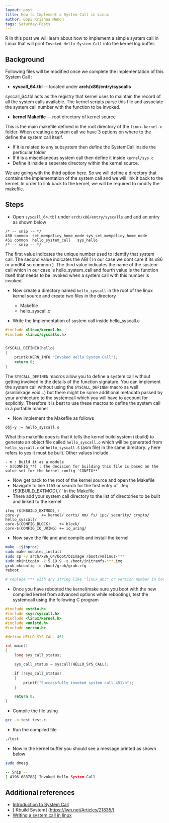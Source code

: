 ```yaml
---
layout: post
title: How to Implement a System Call in Linux
author: Gopi Krishna Menon
tags: Saturday-Posts
---
```

R
In this post we will learn about how to implement a simple system call in Linux that will print `Invoked Hello System Call`  into the kernel log buffer.

## Background

Following files will be modified once we complete the implementation of this System Call :

- **syscall_64.tbl** -- located under **arch/x86/entry/syscalls**

syscall_64.tbl acts as the registry that kernel uses to maintain the record of all the system
calls available. The kernel scripts parse this file and associate the system call number with the
function to be invoked.

- **kernel Makefile** -- root directory of kernel source

This is the main makefile defined in the root directory of the `linux-kernel-x` folder. When creating
a system call we have 3 options on where to the define the system call itself.

- If it is related to any subsystem then define the SystemCall inside the perticular folder
- If it is a miscellaneous system call then define it inside `kernel/sys.c`
- Define it inside a seperate directory within the kernel source.

We are going with the third option here. So we will define a directory that contains the implementation
of the system call and we will link it back to the kernel. In order to link back to the kernel, we 
will be required to modify the makefile.


## Steps 


- Open `syscall_64.tbl` under `arch/x86/entry/syscalls` and add an entry as shown below

```
/* -- snip -- */
450 common  set_mempolicy_home_node sys_set_mempolicy_home_node                                                                       
451 common  hello_system_call   sys_hello
/* -- snip -- */

```
The first value indicates the unique number used to identify that system call. The second value
indicates the ABI ( In our case we dont care if its x86 or amd64 so common ). The third value
indicates the name of the system call which in our case is hello_system_call and fourth value
is the function itself that needs to be invoked when a system call with this number is invoked.

- Now create a directory named `hello_syscall` in the root of the linux kernel source and create
two files in the directory
    - Makefile
    - hello_syscall.c


- Write the Implementation of system call inside hello_syscall.c

```c
#include <linux/kernel.h>
#include <linux/syscalls.h>


SYSCALL_DEFINE0(hello)
{
    printk(KERN_INFO "Invoked Hello System Call");
    return 0;
}
```
The `SYSCALL_DEFINEN` macros allow you to define a system call without getting involved in the details of the function signature.
You can implement the system call without using the `SYSCALL_DEFINEN` macro as well (asmlinkage void ..) but there might be some additional
metadata passed by your archiecture to the systemcall which you will have to account for explicitly. Therefore it is best to use
these macros to define the system call in a portable manner

- Now implement the Makefile as follows

```
obj-y := hello_syscall.o
```
What this makefile does is that it tells the kernel build system (kbuild) to generate an object file called `hello_syscall.o` 
which will be generated from `hello_syscall.c`  or `hello_syscall.S` (asm file) in the same directory. `y` here refers
to yes it must be built. Other values include

    - m : Build it as a module
    - $(CONFIG_**) : The decision for building this file is based on the value set for the kernel config `CONFIG**`


- Now get back to the root of the kernel source and open the Makefile 
- Navigate to line `1103` or search for the first entry of `ifeq ($(KBUILD_EXTMOD),)`` in the Makefile
- There add your system call directory to the list of directories to be built and linked to the kernel 

```
ifeq ($(KBUILD_EXTMOD),)                                                                                                              
core-y          += kernel/ certs/ mm/ fs/ ipc/ security/ crypto/ hello_syscall/ 
core-$(CONFIG_BLOCK)    += block/                                                                                                     
core-$(CONFIG_IO_URING) += io_uring/
```

- Now save the file and and compile and install the kernel

```bash
make -j$(nproc)
sudo make modules_install
sudo cp -v arch/x86_64/boot/bzImage /boot/vmlinuz-***
sudo mkinitcpio -k 5.19.9 -g /boot/initramfs-***.img
grub-mkconfig -o /boot/grub/grub.cfg
reboot

# replace *** with any string like "linux_abc" or version number in both commands(eg. /boot/vmlinuz-linux_abc  & initramfs-linux_abc.img)
```

- Once you have rebooted the kernel(make sure you boot with the new compiled kernel from advanced options while rebooting), test the systemcall using the following C program

```c
#include <stdio.h>
#include <sys/syscall.h>
#include <linux/kernel.h>
#include <unistd.h>
#include <errno.h>

#define HELLO_SYS_CALL 451

int main()
{
    long sys_call_status;

    sys_call_status = syscall(HELLO_SYS_CALL);

    if (!sys_call_status)
    {
        printf("Successfully invoked system call 451\n");
    }

    return 0;
}
```
- Compile the file using 

```bash
gcc -o test test.c
```
- Run the compiled file

```bash
./test
```
- Now in the kernel buffer you should see a message printed as shown below

```bash
sudo dmesg

-- Snip -- 
[ 4196.683788] Invoked Hello System Call
```

## Additional references 
- [Introduction to System Call](https://0xax.gitbooks.io/linux-insides/content/SysCall/linux-syscall-1.html)
- [ Kbuild System] (https://lwn.net/Articles/21835/)
- [Writing a system call in linux](https://brennan.io/2016/11/14/kernel-dev-ep3/)

